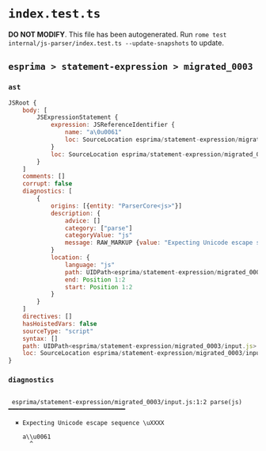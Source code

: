 # `index.test.ts`

**DO NOT MODIFY**. This file has been autogenerated. Run `rome test internal/js-parser/index.test.ts --update-snapshots` to update.

## `esprima > statement-expression > migrated_0003`

### `ast`

```javascript
JSRoot {
	body: [
		JSExpressionStatement {
			expression: JSReferenceIdentifier {
				name: "a\0u0061"
				loc: SourceLocation esprima/statement-expression/migrated_0003/input.js 1:0-1:8 (a\0u0061)
			}
			loc: SourceLocation esprima/statement-expression/migrated_0003/input.js 1:0-1:8
		}
	]
	comments: []
	corrupt: false
	diagnostics: [
		{
			origins: [{entity: "ParserCore<js>"}]
			description: {
				advice: []
				category: ["parse"]
				categoryValue: "js"
				message: RAW_MARKUP {value: "Expecting Unicode escape sequence \\uXXXX"}
			}
			location: {
				language: "js"
				path: UIDPath<esprima/statement-expression/migrated_0003/input.js>
				end: Position 1:2
				start: Position 1:2
			}
		}
	]
	directives: []
	hasHoistedVars: false
	sourceType: "script"
	syntax: []
	path: UIDPath<esprima/statement-expression/migrated_0003/input.js>
	loc: SourceLocation esprima/statement-expression/migrated_0003/input.js 1:0-2:0
}
```

### `diagnostics`

```

 esprima/statement-expression/migrated_0003/input.js:1:2 parse(js) ━━━━━━━━━━━━━━━━━━━━━━━━━━━━━━━━━

  ✖ Expecting Unicode escape sequence \uXXXX

    a\\u0061
      ^


```
